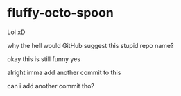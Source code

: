 # fluffy-octo-spoon

Lol xD

why the hell would GitHub suggest this stupid repo name?


okay this is still funny yes 

alright imma add another commit to this 

can i add another commit tho?
